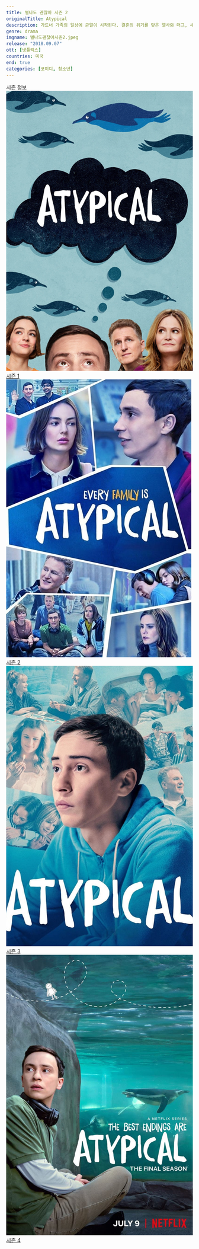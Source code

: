 ```yaml
---
title: 별나도 괜찮아 시즌 2
originalTitle: Atypical
description: 가드너 가족의 일상에 균열이 시작된다. 결혼의 위기를 맞은 엘사와 더그, 새로운 학교생활이 두려운 케이시. 설상가상, 샘은 졸업 후의 삶을 스스로 준비해야 한다.
genre: drama
imgname: 별나도괜찮아시즌2.jpeg
release: "2018.09.07"
ott: [넷플릭스]
countries: 미국
end: true
categories: [코미디, 청소년]
---
```


<div class="title bold">시즌 정보</div>

<div class="season-list">
<div class="item">
<a href="https://lesflix.github.io/drama/별나도괜찮아시즌1" >
<img src="/poster/별나도괜찮아시즌1.jpeg" alt="별나도괜찮아시즌1 포스터 ">
시즌 1</a>
</div>

<div class="item">
<a href="https://lesflix.github.io/drama/별나도괜찮아시즌2" >
<img src="/poster/별나도괜찮아시즌2.jpeg" alt="별나도괜찮아시즌2 포스터 ">
시즌 2</a>
</div>
<div class="item">
<a href="https://lesflix.github.io/drama/별나도괜찮아시즌3" >
<img src="/poster/별나도괜찮아시즌3.jpeg" alt="별나도괜찮아시즌3 포스터 ">
시즌 3</a>
</div>

<div class="item">
<a href="https://lesflix.github.io/drama/별나도괜찮아시즌4" >
<img src="/poster/별나도괜찮아시즌4.jpeg" alt="별나도괜찮아시즌4 포스터 ">
시즌 4</a>
</div>
</div>
